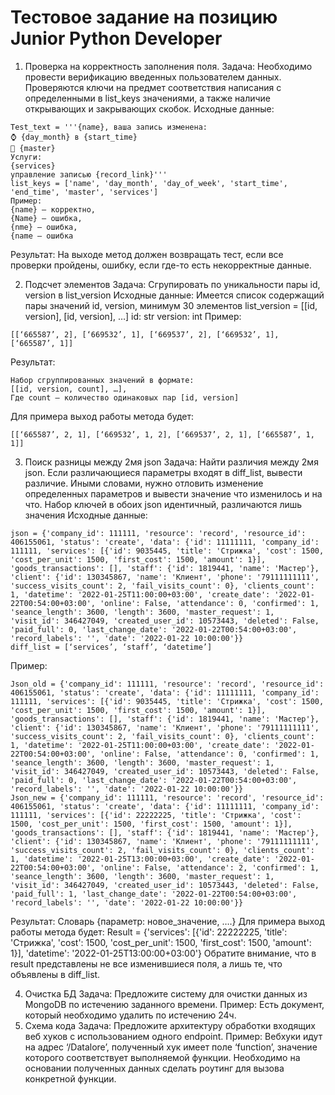 # Тестовое задание на позицию Junior Python Developer
1. Проверка на корректность заполнения поля.
Задача: 
Необходимо провести верификацию введенных пользователем данных. Проверяются ключи на предмет соответствия написания с определенными в list_keys значениями, а также наличие открывающих и закрывающих скобок.
Исходные данные:
```
Test_text = '''{name}, ваша запись изменена:
⌚️ {day_month} в {start_time}
👩 {master}
Услуги:
{services}
управление записью {record_link}'''
list_keys = ['name', 'day_month', 'day_of_week', 'start_time', 'end_time', 'master', 'services']
Пример: 
{name} – корректно, 
{Name} – ошибка,
{nme} – ошибка,
{name – ошибка
```
Результат: 
На выходе метод должен возвращать тест, если все проверки пройдены, ошибку, если где-то есть некорректные данные.

2. Подсчет элементов
Задача: 
Сгрупировать по уникальности пары id, version в list_version
Исходные данные: 
Имеется список содержащий пары значений id, version, минимум 30 элементов
list_version = [[id, version], [id, version], …]
id: str
version: int
Пример:
```
[[‘665587’, 2], [‘669532’, 1], [‘669537’, 2], [‘669532’, 1], [‘665587’, 1]]
```
Результат: 
```
Набор сгруппированных значений в формате:
[[id, version, count], …],
Где count – количество одинаковых пар [id, version]
```
Для примера выход работы метода будет:
```
[[‘665587’, 2, 1], [‘669532’, 1, 2], [‘669537’, 2, 1], [‘665587’, 1, 1]]
```
3. Поиск разницы между 2мя json
Задача:
Найти различия между 2мя json. Если различающиеся параметры входят в diff_list, вывести различие. Иными словами, нужно отловить изменение определенных параметров и вывести значение что изменилось и на что. Набор ключей в обоих json идентичный, различаются лишь значения
Исходные данные:
```
json = {'company_id': 111111, 'resource': 'record', 'resource_id': 406155061, 'status': 'create', 'data': {'id': 11111111, 'company_id': 111111, 'services': [{'id': 9035445, 'title': 'Стрижка', 'cost': 1500, 'cost_per_unit': 1500, 'first_cost': 1500, 'amount': 1}], 'goods_transactions': [], 'staff': {'id': 1819441, 'name': 'Мастер'}, 'client': {'id': 130345867, 'name': 'Клиент', 'phone': '79111111111', 'success_visits_count': 2, 'fail_visits_count': 0}, 'clients_count': 1, 'datetime': '2022-01-25T11:00:00+03:00', 'create_date': '2022-01-22T00:54:00+03:00', 'online': False, 'attendance': 0, 'confirmed': 1, 'seance_length': 3600, 'length': 3600, 'master_request': 1, 'visit_id': 346427049, 'created_user_id': 10573443, 'deleted': False, 'paid_full': 0, 'last_change_date': '2022-01-22T00:54:00+03:00', 'record_labels': '', 'date': '2022-01-22 10:00:00'}}
diff_list = [‘services’, ‘staff’, ‘datetime’]
```
Пример:
```
Json_old = {'company_id': 111111, 'resource': 'record', 'resource_id': 406155061, 'status': 'create', 'data': {'id': 11111111, 'company_id': 111111, 'services': [{'id': 9035445, 'title': 'Стрижка', 'cost': 1500, 'cost_per_unit': 1500, 'first_cost': 1500, 'amount': 1}], 'goods_transactions': [], 'staff': {'id': 1819441, 'name': 'Мастер'}, 'client': {'id': 130345867, 'name': 'Клиент', 'phone': '79111111111', 'success_visits_count': 2, 'fail_visits_count': 0}, 'clients_count': 1, 'datetime': '2022-01-25T11:00:00+03:00', 'create_date': '2022-01-22T00:54:00+03:00', 'online': False, 'attendance': 0, 'confirmed': 1, 'seance_length': 3600, 'length': 3600, 'master_request': 1, 'visit_id': 346427049, 'created_user_id': 10573443, 'deleted': False, 'paid_full': 0, 'last_change_date': '2022-01-22T00:54:00+03:00', 'record_labels': '', 'date': '2022-01-22 10:00:00'}}
Json_new = {'company_id': 111111, 'resource': 'record', 'resource_id': 406155061, 'status': 'create', 'data': {'id': 11111111, 'company_id': 111111, 'services': [{'id': 22222225, 'title': 'Стрижка', 'cost': 1500, 'cost_per_unit': 1500, 'first_cost': 1500, 'amount': 1}], 'goods_transactions': [], 'staff': {'id': 1819441, 'name': 'Мастер'}, 'client': {'id': 130345867, 'name': 'Клиент', 'phone': '79111111111', 'success_visits_count': 2, 'fail_visits_count': 0}, 'clients_count': 1, 'datetime': '2022-01-25T13:00:00+03:00', 'create_date': '2022-01-22T00:54:00+03:00', 'online': False, 'attendance': 2, 'confirmed': 1, 'seance_length': 3600, 'length': 3600, 'master_request': 1, 'visit_id': 346427049, 'created_user_id': 10573443, 'deleted': False, 'paid_full': 1, 'last_change_date': '2022-01-22T00:54:00+03:00', 'record_labels': '', 'date': '2022-01-22 10:00:00'}}
```
Результат: 
Словарь {параметр: новое_значение, ….}
Для примера выход работы метода будет:
Result = {'services': [{'id': 22222225, 'title': 'Стрижка', 'cost': 1500, 'cost_per_unit': 1500, 'first_cost': 1500, 'amount': 1}], 'datetime': '2022-01-25T13:00:00+03:00'}
Обратите внимание, что в result представлены не все изменившиеся поля, а лишь те, что объявлены в diff_list.

4. Очистка БД
Задача:
	Предложите систему для очистки данных из MongoDB по истечению заданного времени.
Пример:
Есть документ, который необходимо удалить по истечению 24ч.
5. Схема кода
Задача:
	Предложите архитектуру обработки входящих веб хуков с использованием одного endpoint.
Пример:
Вебхуки идут на адрес ‘/Datalore’, полученный хук имеет поле ‘function’, значение которого соответствует выполняемой функции. Необходимо на основании полученных данных сделать роутинг для вызова конкретной функции.
